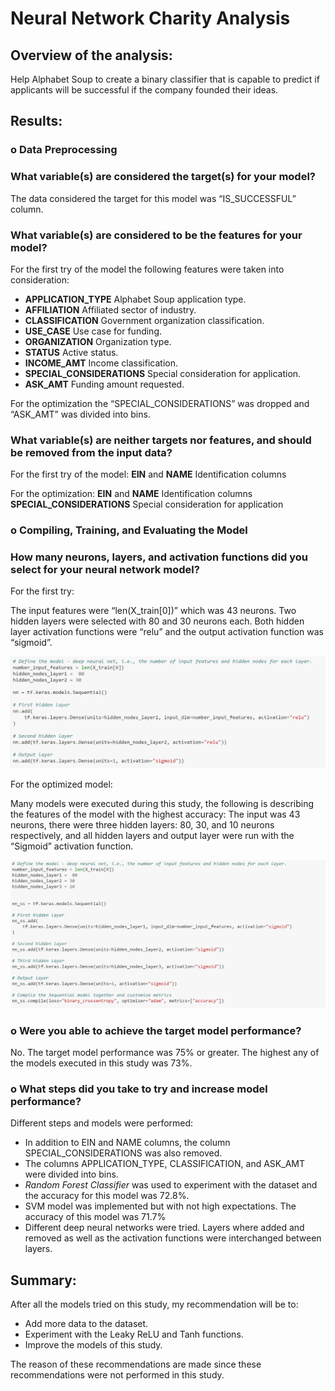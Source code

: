 # Neural Network Charity Analysis


## Overview of the analysis: 
Help  Alphabet Soup to create a binary classifier that is capable to predict if applicants will be successful if the company founded their ideas.
## Results: 
### o	Data Preprocessing

### What variable(s) are considered the target(s) for your model?
The data considered the target for this model was “IS_SUCCESSFUL” column.

### What variable(s) are considered to be the features for your model?
 
For the first try of the model the following features were taken into consideration:

-	**APPLICATION_TYPE** Alphabet Soup application type.
-	**AFFILIATION** Affiliated sector of industry.
-	**CLASSIFICATION** Government organization classification.
-	**USE_CASE** Use case for funding.
-	**ORGANIZATION** Organization type.
-	**STATUS** Active status.
-	**INCOME_AMT** Income classification.
-	**SPECIAL_CONSIDERATIONS** Special consideration for application.
-	**ASK_AMT** Funding amount requested.

For the optimization the “SPECIAL_CONSIDERATIONS” was dropped and “ASK_AMT” was divided into bins.

### What variable(s) are neither targets nor features, and should be removed from the input data?

For the first try of the model:
**EIN** and **NAME** Identification columns

For the optimization:
**EIN** and **NAME** Identification columns
**SPECIAL_CONSIDERATIONS** Special consideration for application


### o	Compiling, Training, and Evaluating the Model
### How many neurons, layers, and activation functions did you select for your neural network model?

For the first try:

The input features were “len(X_train[0])” which was 43 neurons. Two hidden layers were selected with 80 and 30 neurons each. Both hidden layer activation functions were “relu” and the output activation function was “sigmoid”. 

![](https://github.com/KatiuscaQ/Neural_Network_Charity_Analysis/blob/main/Resources/first_model.PNG)

For the optimized model:

Many models were executed during this study, the following is describing the features of the model with the highest accuracy:
The input was 43 neurons, there were three hidden layers: 80, 30, and 10 neurons respectively, and all hidden layers and output layer were run with the “Sigmoid” activation function.

![](https://github.com/KatiuscaQ/Neural_Network_Charity_Analysis/blob/main/Resources/best_model.PNG)

### o	Were you able to achieve the target model performance?
No. The target model performance was 75% or greater. The highest any of the models executed in this study was 73%. 

### o What steps did you take to try and increase model performance?

Different steps and models were performed:
-	In addition to EIN and NAME columns, the column SPECIAL_CONSIDERATIONS was also removed.
-	The columns APPLICATION_TYPE, CLASSIFICATION, and ASK_AMT were divided into bins.
-	*Random Forest Classifier* was used to experiment with the dataset and the accuracy for this model was 72.8%.
-	SVM model was implemented but with not high expectations. The accuracy of this model was 71.7%
-	Different deep neural networks were tried. Layers where added and removed as well as the activation functions were interchanged between layers.

## Summary: 

After all the models tried on this study, my recommendation will be to:

-	Add more data to the dataset. 
-	Experiment with the Leaky ReLU and Tanh functions.
-	Improve the models of this study.

The reason of these recommendations are made since these recommendations were not performed in this study.
